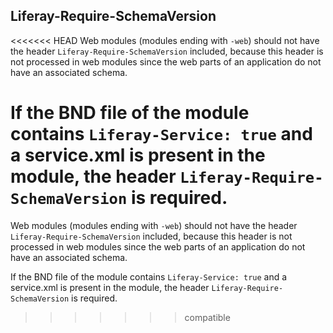## Liferay-Require-SchemaVersion

<<<<<<< HEAD
Web modules (modules ending with `-web`) should not have the header
`Liferay-Require-SchemaVersion` included, because this header is not processed
in web modules since the web parts of an application do not have an associated
schema.

If the BND file of the module contains `Liferay-Service: true` and a service.xml
is present in the module, the header `Liferay-Require-SchemaVersion` is
required.
=======
Web modules (modules ending with ```-web```) should not have the header
```Liferay-Require-SchemaVersion``` included, because this header is not
processed in web modules since the web parts of an application do not have an
associated schema.

If the BND file of the module contains ```Liferay-Service: true``` and a
service.xml is present in the module, the header
```Liferay-Require-SchemaVersion``` is required.
>>>>>>> compatible
